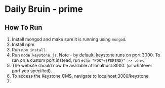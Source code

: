 # Daily Bruin - prime

## How To Run
1. Install mongod and make sure it is running using `mongod`.
2. Install npm.
3. Run `npm install`.
4. Run `node keystone.js`. Note - by default, keystone runs on port 3000. To run on a custom port instead, run `echo "PORT={PORTNO}" >> .env`.
5. The website should now be available at localhost:3000. (or whatever port you specified).
6. To access the Keystone CMS, navigate to localhost:3000/keystone.
7. 
